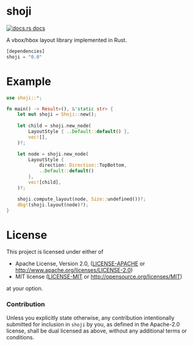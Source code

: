 # shoji

<a href="https://docs.rs/shoji"><img src="https://img.shields.io/badge/docs-latest-blue.svg?style=flat-square" alt="docs.rs docs" /></a>

A vbox/hbox layout library implemented in Rust.

```rust
[dependencies]
shoji = "0.0"
```

# Example

```rust
use shoji::*;

fn main() -> Result<(), &'static str> {
    let mut shoji = Shoji::new();
    
    let child = shoji.new_node(
        LayoutStyle { ..Default::default() },
        vec![],
    )?;

    let node = shoji.new_node(
        LayoutStyle {
            direction: Direction::TopBottom,
            ..Default::default()
        },
        vec![child],
    )?;

    shoji.compute_layout(node, Size::undefined())?;
    dbg!(shoji.layout(node)?);
}
```

# License

This project is licensed under either of

 * Apache License, Version 2.0, ([LICENSE-APACHE](LICENSE-APACHE) or
   http://www.apache.org/licenses/LICENSE-2.0)
 * MIT license ([LICENSE-MIT](LICENSE-MIT) or
   http://opensource.org/licenses/MIT)

at your option.

### Contribution

Unless you explicitly state otherwise, any contribution intentionally submitted
for inclusion in `shoji` by you, as defined in the Apache-2.0 license, shall be
dual licensed as above, without any additional terms or conditions.
